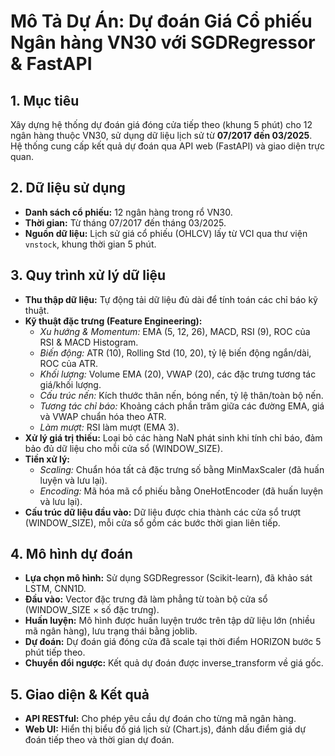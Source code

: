 # Mô Tả Dự Án: Dự đoán Giá Cổ phiếu Ngân hàng VN30 với SGDRegressor & FastAPI

## 1. Mục tiêu

Xây dựng hệ thống dự đoán giá đóng cửa tiếp theo (khung 5 phút) cho 12 ngân hàng thuộc VN30, sử dụng dữ liệu lịch sử từ **07/2017 đến 03/2025**. Hệ thống cung cấp kết quả dự đoán qua API web (FastAPI) và giao diện trực quan.

## 2. Dữ liệu sử dụng

- **Danh sách cổ phiếu:** 12 ngân hàng trong rổ VN30.
- **Thời gian:** Từ tháng 07/2017 đến tháng 03/2025.
- **Nguồn dữ liệu:** Lịch sử giá cổ phiếu (OHLCV) lấy từ VCI qua thư viện `vnstock`, khung thời gian 5 phút.

## 3. Quy trình xử lý dữ liệu

- **Thu thập dữ liệu:** Tự động tải dữ liệu đủ dài để tính toán các chỉ báo kỹ thuật.
- **Kỹ thuật đặc trưng (Feature Engineering):**
    - *Xu hướng & Momentum:* EMA (5, 12, 26), MACD, RSI (9), ROC của RSI & MACD Histogram.
    - *Biến động:* ATR (10), Rolling Std (10, 20), tỷ lệ biến động ngắn/dài, ROC của ATR.
    - *Khối lượng:* Volume EMA (20), VWAP (20), các đặc trưng tương tác giá/khối lượng.
    - *Cấu trúc nến:* Kích thước thân nến, bóng nến, tỷ lệ thân/toàn bộ nến.
    - *Tương tác chỉ báo:* Khoảng cách phần trăm giữa các đường EMA, giá và VWAP chuẩn hóa theo ATR.
    - *Làm mượt:* RSI làm mượt (EMA 3).
- **Xử lý giá trị thiếu:** Loại bỏ các hàng NaN phát sinh khi tính chỉ báo, đảm bảo đủ dữ liệu cho mỗi cửa sổ (WINDOW_SIZE).
- **Tiền xử lý:**
    - *Scaling:* Chuẩn hóa tất cả đặc trưng số bằng MinMaxScaler (đã huấn luyện và lưu lại).
    - *Encoding:* Mã hóa mã cổ phiếu bằng OneHotEncoder (đã huấn luyện và lưu lại).
- **Cấu trúc dữ liệu đầu vào:** Dữ liệu được chia thành các cửa sổ trượt (WINDOW_SIZE), mỗi cửa sổ gồm các bước thời gian liên tiếp.

## 4. Mô hình dự đoán

- **Lựa chọn mô hình:** Sử dụng SGDRegressor (Scikit-learn), đã khảo sát LSTM, CNN1D.
- **Đầu vào:** Vector đặc trưng đã làm phẳng từ toàn bộ cửa sổ (WINDOW_SIZE × số đặc trưng).
- **Huấn luyện:** Mô hình được huấn luyện trước trên tập dữ liệu lớn (nhiều mã ngân hàng), lưu trạng thái bằng joblib.
- **Dự đoán:** Dự đoán giá đóng cửa đã scale tại thời điểm HORIZON bước 5 phút tiếp theo.
- **Chuyển đổi ngược:** Kết quả dự đoán được inverse_transform về giá gốc.

## 5. Giao diện & Kết quả

- **API RESTful:** Cho phép yêu cầu dự đoán cho từng mã ngân hàng.
- **Web UI:** Hiển thị biểu đồ giá lịch sử (Chart.js), đánh dấu điểm giá dự đoán tiếp theo và thời gian dự đoán.

